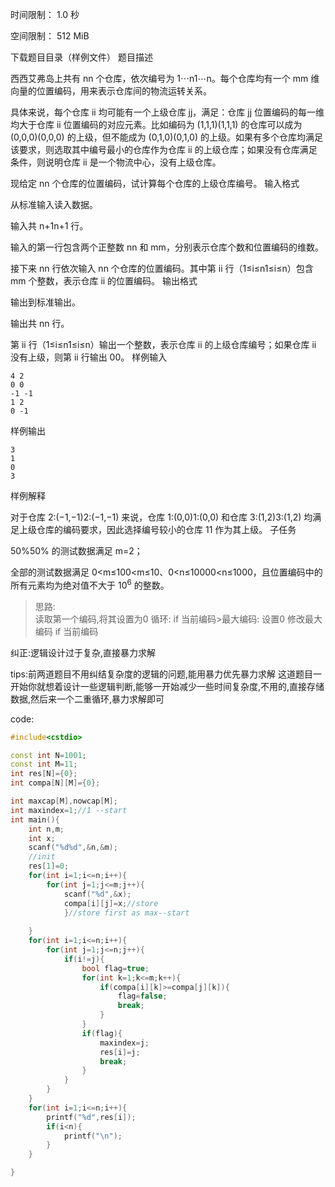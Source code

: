 时间限制： 1.0 秒

空间限制： 512 MiB

下载题目目录（样例文件）
题目描述

西西艾弗岛上共有 nn 个仓库，依次编号为 1⋯n1⋯n。每个仓库均有一个 mm 维向量的位置编码，用来表示仓库间的物流运转关系。

具体来说，每个仓库 ii 均可能有一个上级仓库 jj，满足：仓库 jj 位置编码的每一维均大于仓库 ii 位置编码的对应元素。比如编码为 (1,1,1)(1,1,1) 的仓库可以成为 (0,0,0)(0,0,0) 的上级，但不能成为 (0,1,0)(0,1,0) 的上级。如果有多个仓库均满足该要求，则选取其中编号最小的仓库作为仓库 ii 的上级仓库；如果没有仓库满足条件，则说明仓库 ii 是一个物流中心，没有上级仓库。

现给定 nn 个仓库的位置编码，试计算每个仓库的上级仓库编号。
输入格式

从标准输入读入数据。

输入共 n+1n+1 行。

输入的第一行包含两个正整数 nn 和 mm，分别表示仓库个数和位置编码的维数。

接下来 nn 行依次输入 nn 个仓库的位置编码。其中第 ii 行（1≤i≤n1≤i≤n）包含 mm 个整数，表示仓库 ii 的位置编码。
输出格式

输出到标准输出。

输出共 nn 行。

第 ii 行（1≤i≤n1≤i≤n）输出一个整数，表示仓库 ii 的上级仓库编号；如果仓库 ii 没有上级，则第 ii 行输出 00。
样例输入
```
4 2
0 0
-1 -1
1 2
0 -1
```
样例输出
```
3
1
0
3
```
样例解释

对于仓库 2:(−1,−1)2:(−1,−1) 来说，仓库 1:(0,0)1:(0,0) 和仓库 3:(1,2)3:(1,2) 均满足上级仓库的编码要求，因此选择编号较小的仓库 11 作为其上级。
子任务

50%50% 的测试数据满足 m=2；

全部的测试数据满足 0<m≤100<m≤10、0<n≤10000<n≤1000，且位置编码中的所有元素均为绝对值不大于 $10^6$ 的整数。

>思路:</br>
读取第一个编码,将其设置为0
循环:
if 当前编码>最大编码:
    设置0
    修改最大编码
if 当前编码

纠正:逻辑设计过于复杂,直接暴力求解

tips:前两道题目不用纠结复杂度的逻辑的问题,能用暴力优先暴力求解
这道题目一开始你就想着设计一些逻辑判断,能够一开始减少一些时间复杂度,不用的,直接存储数据,然后来一个二重循环,暴力求解即可

code:
```c++
#include<cstdio>

const int N=1001;
const int M=11;
int res[N]={0};
int compa[N][M]={0};

int maxcap[M],nowcap[M];
int maxindex=1;//1 --start
int main(){
    int n,m;
    int x;
    scanf("%d%d",&n,&m);
    //init
    res[1]=0;
    for(int i=1;i<=n;i++){
        for(int j=1;j<=m;j++){
            scanf("%d",&x);
            compa[i][j]=x;//store
            }//store first as max--start   
        
    }
    for(int i=1;i<=n;i++){
        for(int j=1;j<=n;j++){
            if(i!=j){
                bool flag=true;
                for(int k=1;k<=m;k++){
                    if(compa[i][k]>=compa[j][k]){
                        flag=false;
                        break;
                    }
                }
                if(flag){
                    maxindex=j;
                    res[i]=j;
                    break;
                }
            }
        }
    }
    for(int i=1;i<=n;i++){
        printf("%d",res[i]);
        if(i<n){
            printf("\n");
        }
    }

}
```